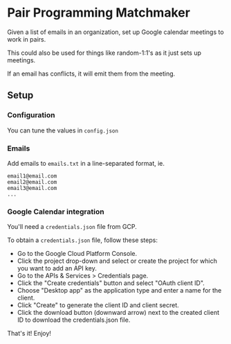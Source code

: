 # Pair Programming Matchmaker

Given a list of emails in an organization, set up Google calendar meetings to work in pairs.

This could also be used for things like random-1:1's as it just sets up meetings.

If an email has conflicts, it will emit them from the meeting.

## Setup

### Configuration
You can tune the values in `config.json`

### Emails

Add emails to `emails.txt` in a line-separated format, ie.
```
email1@email.com
email2@email.com
email3@email.com
...
```

### Google Calendar integration

You'll need a `credentials.json` file from GCP.

To obtain a `credentials.json` file, follow these steps:
- Go to the Google Cloud Platform Console.
- Click the project drop-down and select or create the project for which you want to add an API key.
- Go to the APIs & Services > Credentials page.
- Click the "Create credentials" button and select "OAuth client ID".
- Choose "Desktop app" as the application type and enter a name for the client.
- Click "Create" to generate the client ID and client secret.
- Click the download button (downward arrow) next to the created client ID to download the credentials.json file.

That's it! Enjoy!
